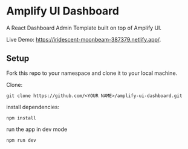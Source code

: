 # Amplify UI Dashboard

A React Dashboard Admin Template built on top of Amplify UI.

Live Demo: https://iridescent-moonbeam-387379.netlify.app/.


## Setup

Fork this repo to your namespace and clone it to your local machine.

Clone:

```
git clone https://github.com/<YOUR NAME>/amplify-ui-dashboard.git
```

install dependencies:

```
npm install
```

run the app in dev mode

```
npm run dev
```

